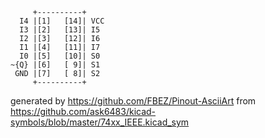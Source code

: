 

	     +----------+
	  I4 |[1]   [14]| VCC
	  I3 |[2]   [13]| I5
	  I2 |[3]   [12]| I6
	  I1 |[4]   [11]| I7
	  I0 |[5]   [10]| S0
	~{Q} |[6]   [ 9]| S1
	 GND |[7]   [ 8]| S2
	     +----------+


generated by https://github.com/FBEZ/Pinout-AsciiArt from https://github.com/ask6483/kicad-symbols/blob/master/74xx_IEEE.kicad_sym
